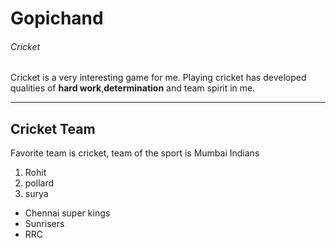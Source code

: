 # Gopichand
###### Cricket
Cricket is a very interesting game for me. Playing cricket has developed qualities of **hard work**,**determination** and team spirit in me.

---

## Cricket Team
Favorite team is cricket, team of the sport is Mumbai Indians
1. Rohit
2. pollard
3. surya
- Chennai super kings
- Sunrisers
- RRC